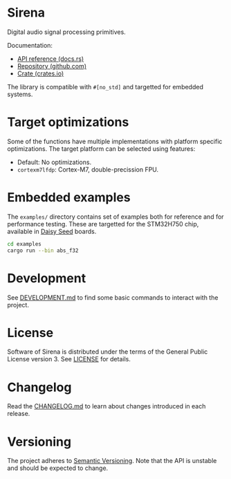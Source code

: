 # Sirena

Digital audio signal processing primitives.

Documentation:

* [API reference (docs.rs)](https://docs.rs/sirena)
* [Repository (github.com)](https://github.com/zlosynth/sirena)
* [Crate (crates.io)](https://crates.io/crates/sirena)

The library is compatible with `#[no_std]` and targetted for embedded systems.

# Target optimizations

Some of the functions have multiple implementations with platform specific
optimizations. The target platform can be selected using features:

* Default: No optimizations.
* `cortexm7lfdp`: Cortex-M7, double-precission FPU.

# Embedded examples

The `examples/` directory contains set of examples both for reference and for
performance testing. These are targetted for the STM32H750 chip, available in
[Daisy Seed](https://www.electro-smith.com/daisy/daisy) boards.

```sh
cd examples
cargo run --bin abs_f32
```

# Development

See [DEVELOPMENT.md](DEVELOPMENT.md) to find some basic commands to interact
with the project.

# License

Software of Sirena is distributed under the terms of the General Public
License version 3. See [LICENSE](LICENSE) for details.

# Changelog

Read the [CHANGELOG.md](CHANGELOG.md) to learn about changes introduced in each
release.

# Versioning

The project adheres to [Semantic Versioning](https://semver.org/). Note that the
API is unstable and should be expected to change.
